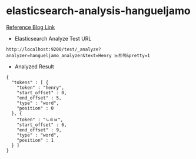 # elasticsearch-analysis-hangueljamo

[Reference Blog Link](http://jjeong.tistory.com/1067)

* Elasticsearch Analyze Test URL
```
http://localhost:9200/test/_analyze?analyzer=hangueljamo_analyzer&text=Henry 노트북&pretty=1
```

* Analyzed Result
```
{
  "tokens" : [ {
    "token" : "henry",
    "start_offset" : 0,
    "end_offset" : 5,
    "type" : "word",
    "position" : 0
  }, {
    "token" : "ㄴㅌㅂ",
    "start_offset" : 6,
    "end_offset" : 9,
    "type" : "word",
    "position" : 1
  } ]
}
```